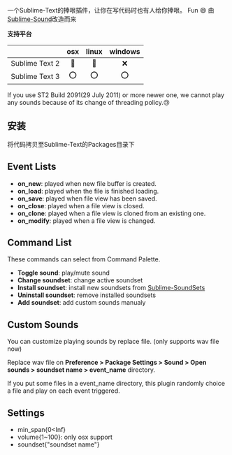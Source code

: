 一个Sublime-Text的捧哏插件，让你在写代码时也有人给你捧哏。
Fun :smile:
由[Sublime-Sound](https://github.com/airtoxin/Sublime-Sound)改造而来

__支持平台__

||osx|linux|windows|
|:----:|:----:|:----:|:----:|
|Sublime Text 2|:small_red_triangle:|:small_red_triangle:|:x:|
|Sublime Text 3|:o:|:o:|:o:|

If you use ST2 Build 2091(29 July 2011) or more newer one, we cannot play any sounds because of its change of threading policy.:cry:

## 安装

将代码拷贝至Sublime-Text的Packages目录下

## Event Lists

+ __on_new__: played when new file buffer is created.
+ __on_load__: played when the file is finished loading.
+ __on_save__: played when file view has been saved.
+ __on_close__: played when a file view is closed.
+ __on_clone__: played when a file view is cloned from an existing one.
+ __on_modify__: played when a file view is changed.

## Command List

These commands can select from Command Palette.

+ __Toggle sound__: play/mute sound
+ __Change soundset__: change active soundset
+ __Install soundset__: install new soundsets from [Sublime-SoundSets](https://github.com/airtoxin/Sublime-SoundSets)
+ __Uninstall soundset__: remove installed soundsets
+ __Add soundset__: add custom sounds manualy

## Custom Sounds

You can customize playing sounds by replace file. (only supports wav file now)

Replace wav file on __Preference > Package Settings > Sound > Open sounds > soundset name > event_name__ directory.

If you put some files in a event_name directory, this plugin randomly choice a file and play on each event triggered.

## Settings

+ min_span{0<Inf}
+ volume{1~100}: only osx support
+ soundset{"soundset name"}
